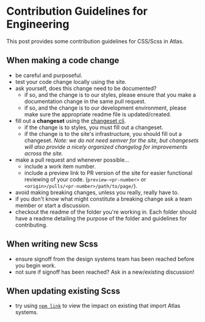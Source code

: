 # Contribution Guidelines for Engineering

This post provides some contribution guidelines for CSS/Scss in Atlas.

## When making a code change

- be careful and purposeful.
- test your code change locally using the site.
- ask yourself, does this change need to be documented?
  - if so, and the change is to our styles, please ensure that you make a documentation change in the same pull request.
  - if so, and the change is to our development environment, please make sure the appropriate readme file is updated/created.
- fill out a **changeset** using the [changeset cli](https://github.com/atlassian/changesets/blob/main/docs/intro-to-using-changesets.md).
  - if the change is to styles, you must fill out a changeset.
  - if the change is to the site's infrastructure, you should fill out a changeset. _Note: we do not need semver for the site, but changesets will also provide a nicely organized changelog for improvements across the site._
- make a pull request and whenever possible...
  - include a work item number.
  - include a preview link to PR version of the site for easier functional reviewing of your code. (`preview-<pr-number>` or `<origin>/pulls/<pr-number>/path/to/page/`).
- avoid making breaking changes, unless you really, really have to.
- if you don't know what might constitute a breaking change ask a team member or start a discussion.
- checkout the readme of the folder you're working in. Each folder should have a readme detailing the purpose of the folder and guidelines for contributing.

## When writing new Scss

- ensure signoff from the design systems team has been reached before you begin work.
- not sure if signoff has been reached? Ask in a new/existing discussion!

## When updating existing Scss

- try using [`npm link`](https://docs.npmjs.com/cli/v7/commands/npm-link) to view the impact on existing that import Atlas systems.
